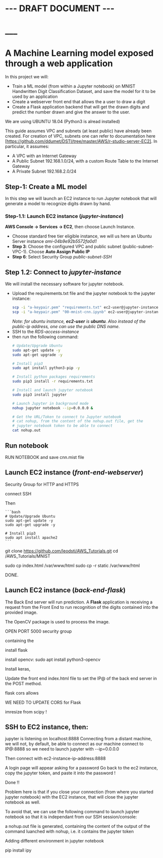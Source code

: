 # --- DRAFT DOCUMENT ---
# ___
# A Machine Learning model exposed through a web application
In this project we will:
* Train a ML model (from within a Jupyter notebook) on MNIST Handwritten Digit Classification Dataset, and save the model for it to be used by an application
* Create a webserver front end that allows the a user to draw a digit
* Create a Flask application backend that will get the drawn digits and predict the number drawn and give the answer to the user.

We are using UBUNTU 18.04 (Python3 is alread installed)

This guide assumes VPC and subnets (at least public) have already been created. For creation of VPC, subnets one can refer to documentation here [https://github.com/ddumet/DSTI/tree/master/AWS/r-studio-server-EC2]. In particular, it assumes:
* A VPC with an Internet Gateway
* A Public Subnet 192.168.1.0/24, with a custom Route Table to the Internet Gateway
* A Private Subnet 192.168.2.0/24


## Step-1: Create a ML model
In this step we will launch an EC2 instance to run Jupyter notebook that will generate a model to recognize digits drawn by hand.
### Step-1.1: Launch EC2 instance (*jupyter-instance*)
**AWS Console -> Services -> EC2**, then choose Launch Instance.
* Choose standard free tier eligible instance, we will us here an Ubuntu Server instance *ami-04b9e92b5572fa0d1*
* **Step 3**: Choose the configured VPC and public subnet (public-subnet-VPC-1). Choose **Auto Assign Public IP**
* **Step 6**: Select Security Group *public-subnet-SSH*


## Step 1.2: Connect to *jupyter-instance*
We will install the necessary software for jupyter notebook.
* Upload the requirements.txt file and the jupyter notebook to the jupyter instance:
    ```bash
    scp -i "a-keypair.pem" "requirements.txt" ec2-user@jupyter-instance-public-ip:~/.
    scp -i "a-keypair.pem" "00-mnist-cnn.ipynb" ec2-user@jupyter-instance-public-ip:~/.
    ```
    *Note: for ubuntu instance, **ec2-user** is **ubuntu**. Also instead of the public-ip address, one can use the public DNS name.*
* SSH to the *RDS-access-instance*
* then run the following command:
    ```bash
    # Update/Upgrade Ubuntu
    sudo apt-get update -y
    sudo apt-get upgrade -y

    # Install pip3
    sudo apt install python3-pip -y

    # Install python packages requirements
    sudo pip3 install -r requirements.txt

    # Install and launch jupyter notebook
    sudo pip3 install jupyter

    # Launch Jupyter in background mode
    nohup jupyter notebook --ip=0.0.0.0 &

    # Get the URL/Token to connect to Jupyter notebook
    # cat nohup, from the content of the nohup.out file, get the 
    # jupyter notebook token to be able to connect
    cat nohup.out
    ```

## Run notebook
RUN NOTEBOOK and save cnn.mist file



## Launch EC2 instance (*front-end-webserver*)

Security Group for HTTP and HTTPS

connect SSH 

Then 

    ```bash
    # Update/Upgrade Ubuntu
    sudo apt-get update -y
    sudo apt-get upgrade -y

    # Install pip3
    sudo apt install apache2
    ```
git clone https://github.com/leodsti/AWS_Tutorials.git
cd /AWS_Tutorials/MNIST

sudo cp index.html /var/www/html
sudo cp -r static /var/www/html

DONE.


## Launch EC2 instance (*back-end-flask*)
The Back End server will run prediction. A **Flask** application is receiving a request from the Front End to run recognition of the digits contained into the provided image.

The OpenCV package is used to process the image.

OPEN PORT 5000 security group

 containing the

install flask

install opencv: sudo apt install python3-opencv

Install keras, 

 

Update the front end index.html file to set the IP@ of the back end server
in the POST method.

flask cors allows 

WE NEED TO UPDATE CORS for Flask

imresize from scipy !








## SSH to EC2 instance, then:


jupyter is listening on localhost:8888
Connecting from a distant machine, we will not, by default, be able to connect as our machine connect to IP@:8888
so we need to launch jupyter with --ip=0.0.0.0

Then connect with 
ec2-instance-ip-address:8888

A login page will appear asking for a password
Go back to the ec2 instance, copy the jupyter token, and paste it into the password !

Done !!

Problem here is that if you close your connection (from where you started jupyter notebook) with the EC2 instance, that will close the jupyter notebook as well.

To avoid that, we can use the following command to launch jupyter notebook so that it is independant from our SSH session/console:



a nohup.out file is generated, containing the content of the output of the command luanched with nohup, i.e. it contains the jupyter token

Adding different environment in jupyter notebook

pip install ipy

